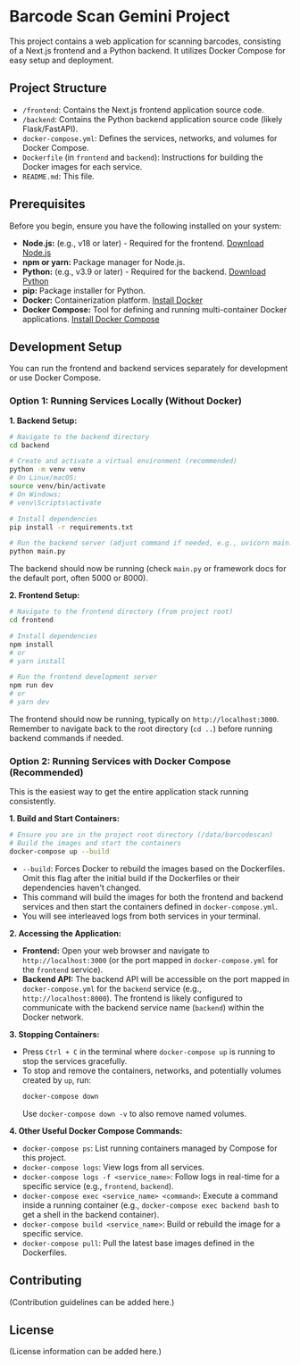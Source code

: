 # Barcode Scan Gemini Project

This project contains a web application for scanning barcodes, consisting of a Next.js frontend and a Python backend. It utilizes Docker Compose for easy setup and deployment.

## Project Structure

*   `/frontend`: Contains the Next.js frontend application source code.
*   `/backend`: Contains the Python backend application source code (likely Flask/FastAPI).
*   `docker-compose.yml`: Defines the services, networks, and volumes for Docker Compose.
*   `Dockerfile` (in `frontend` and `backend`): Instructions for building the Docker images for each service.
*   `README.md`: This file.

## Prerequisites

Before you begin, ensure you have the following installed on your system:

*   **Node.js:** (e.g., v18 or later) - Required for the frontend. [Download Node.js](https://nodejs.org/)
*   **npm or yarn:** Package manager for Node.js.
*   **Python:** (e.g., v3.9 or later) - Required for the backend. [Download Python](https://www.python.org/)
*   **pip:** Package installer for Python.
*   **Docker:** Containerization platform. [Install Docker](https://docs.docker.com/get-docker/)
*   **Docker Compose:** Tool for defining and running multi-container Docker applications. [Install Docker Compose](https://docs.docker.com/compose/install/)

## Development Setup

You can run the frontend and backend services separately for development or use Docker Compose.

### Option 1: Running Services Locally (Without Docker)

**1. Backend Setup:**

```bash
# Navigate to the backend directory
cd backend

# Create and activate a virtual environment (recommended)
python -m venv venv
# On Linux/macOS:
source venv/bin/activate
# On Windows:
# venv\Scripts\activate

# Install dependencies
pip install -r requirements.txt

# Run the backend server (adjust command if needed, e.g., uvicorn main:app --reload for FastAPI)
python main.py
```
The backend should now be running (check `main.py` or framework docs for the default port, often 5000 or 8000).

**2. Frontend Setup:**

```bash
# Navigate to the frontend directory (from project root)
cd frontend

# Install dependencies
npm install
# or
# yarn install

# Run the frontend development server
npm run dev
# or
# yarn dev
```
The frontend should now be running, typically on `http://localhost:3000`. Remember to navigate back to the root directory (`cd ..`) before running backend commands if needed.

### Option 2: Running Services with Docker Compose (Recommended)

This is the easiest way to get the entire application stack running consistently.

**1. Build and Start Containers:**

```bash
# Ensure you are in the project root directory (/data/barcodescan)
# Build the images and start the containers
docker-compose up --build
```
*   `--build`: Forces Docker to rebuild the images based on the Dockerfiles. Omit this flag after the initial build if the Dockerfiles or their dependencies haven't changed.
*   This command will build the images for both the frontend and backend services and then start the containers defined in `docker-compose.yml`.
*   You will see interleaved logs from both services in your terminal.

**2. Accessing the Application:**

*   **Frontend:** Open your web browser and navigate to `http://localhost:3000` (or the port mapped in `docker-compose.yml` for the `frontend` service).
*   **Backend API:** The backend API will be accessible on the port mapped in `docker-compose.yml` for the `backend` service (e.g., `http://localhost:8000`). The frontend is likely configured to communicate with the backend service name (`backend`) within the Docker network.

**3. Stopping Containers:**

*   Press `Ctrl + C` in the terminal where `docker-compose up` is running to stop the services gracefully.
*   To stop and remove the containers, networks, and potentially volumes created by `up`, run:
    ```bash
    docker-compose down
    ```
    Use `docker-compose down -v` to also remove named volumes.

**4. Other Useful Docker Compose Commands:**

*   `docker-compose ps`: List running containers managed by Compose for this project.
*   `docker-compose logs`: View logs from all services.
*   `docker-compose logs -f <service_name>`: Follow logs in real-time for a specific service (e.g., `frontend`, `backend`).
*   `docker-compose exec <service_name> <command>`: Execute a command inside a running container (e.g., `docker-compose exec backend bash` to get a shell in the backend container).
*   `docker-compose build <service_name>`: Build or rebuild the image for a specific service.
*   `docker-compose pull`: Pull the latest base images defined in the Dockerfiles.

## Contributing

(Contribution guidelines can be added here.)

## License

(License information can be added here.)